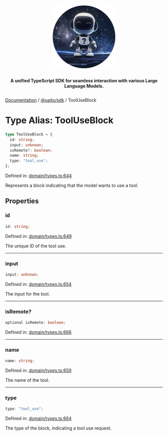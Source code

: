 <div style="display:flex; flex-direction:column; align-items:center;">
<p align="center">
  <img src="../UAITO.png" alt="UAITO Logo" width="200"/>
</p>

<p align="center">
  <strong>A unified TypeScript SDK for seamless interaction with various Large Language Models.</strong>
</p>
</div>

[Documentation](README.md) / [@uaito/sdk](@uaito.sdk.md) / ToolUseBlock

# Type Alias: ToolUseBlock

```ts
type ToolUseBlock = {
  id: string;
  input: unknown;
  isRemote?: boolean;
  name: string;
  type: "tool_use";
};
```

Defined in: [domain/types.ts:644](https://github.com/elribonazo/uaito/blob/507f1613d5e6a6e111b8b8a3ecd27bd8ac04f333/packages/sdk/src/domain/types.ts#L644)

Represents a block indicating that the model wants to use a tool.

## Properties

### id

```ts
id: string;
```

Defined in: [domain/types.ts:649](https://github.com/elribonazo/uaito/blob/507f1613d5e6a6e111b8b8a3ecd27bd8ac04f333/packages/sdk/src/domain/types.ts#L649)

The unique ID of the tool use.

***

### input

```ts
input: unknown;
```

Defined in: [domain/types.ts:654](https://github.com/elribonazo/uaito/blob/507f1613d5e6a6e111b8b8a3ecd27bd8ac04f333/packages/sdk/src/domain/types.ts#L654)

The input for the tool.

***

### isRemote?

```ts
optional isRemote: boolean;
```

Defined in: [domain/types.ts:666](https://github.com/elribonazo/uaito/blob/507f1613d5e6a6e111b8b8a3ecd27bd8ac04f333/packages/sdk/src/domain/types.ts#L666)

***

### name

```ts
name: string;
```

Defined in: [domain/types.ts:659](https://github.com/elribonazo/uaito/blob/507f1613d5e6a6e111b8b8a3ecd27bd8ac04f333/packages/sdk/src/domain/types.ts#L659)

The name of the tool.

***

### type

```ts
type: "tool_use";
```

Defined in: [domain/types.ts:664](https://github.com/elribonazo/uaito/blob/507f1613d5e6a6e111b8b8a3ecd27bd8ac04f333/packages/sdk/src/domain/types.ts#L664)

The type of the block, indicating a tool use request.
